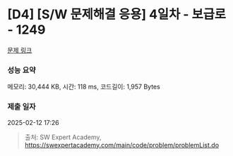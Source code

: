 # [D4] [S/W 문제해결 응용] 4일차 - 보급로 - 1249 

[문제 링크](https://swexpertacademy.com/main/code/problem/problemDetail.do?contestProbId=AV15QRX6APsCFAYD) 

### 성능 요약

메모리: 30,444 KB, 시간: 118 ms, 코드길이: 1,957 Bytes

### 제출 일자

2025-02-12 17:26



> 출처: SW Expert Academy, https://swexpertacademy.com/main/code/problem/problemList.do
